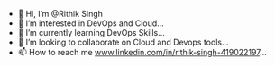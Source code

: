 - 👋 Hi, I’m @Rithik Singh
- 👀 I’m interested in DevOps and Cloud...
- 🌱 I’m currently learning DevOps Skills...
- 💞️ I’m looking to collaborate on Cloud and Devops tools...
- 📫 How to reach me www.linkedin.com/in/rithik-singh-419022197...


